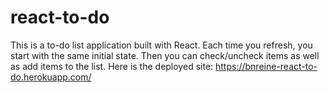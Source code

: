 # react-to-do

This is a to-do list application built with React.  Each time you refresh, you start with the same initial state.  Then you can check/uncheck items as well as add items to the list.  Here is the deployed site: https://bnreine-react-to-do.herokuapp.com/
